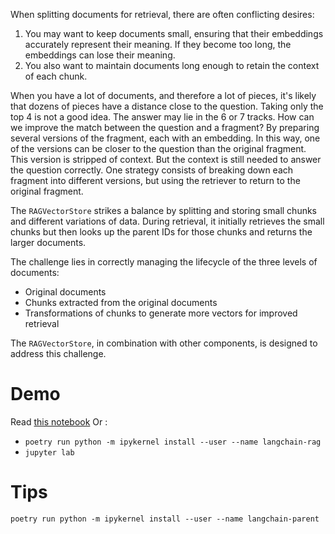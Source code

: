 When splitting documents for retrieval, there are often conflicting desires:

1. You may want to keep documents small, ensuring that their embeddings accurately represent their meaning. If they become too long, the embeddings can lose their meaning.
2. You also want to maintain documents long enough to retain the context of each chunk.

When you have a lot of documents, and therefore a lot of pieces, it's likely that dozens of pieces have a distance close to the question. Taking only the top 4 is not a good idea. The answer may lie in the 6 or 7 tracks. How can we improve the match between the question and a fragment? By preparing several versions of the fragment, each with an embedding. In this way, one of the versions can be closer to the question than the original fragment. This version is stripped of context. But the context is still needed to answer the question correctly. One strategy consists of breaking down each fragment into different versions, but using the retriever to return to the original fragment. 

The `RAGVectorStore` strikes a balance by splitting and storing small chunks and different variations of data. During retrieval, it initially retrieves the small chunks but then looks up the parent IDs for those chunks and returns the larger documents.

The challenge lies in correctly managing the lifecycle of the three levels of documents:
- Original documents
- Chunks extracted from the original documents
- Transformations of chunks to generate more vectors for improved retrieval

The `RAGVectorStore`, in combination with other components, is designed to address this challenge.

# Demo
Read [this notebook](docs/vectorstores/rag_vectorstore.ipynb)
Or :
- `poetry run python -m ipykernel install --user --name langchain-rag`
- `jupyter lab`

# Tips
`poetry run python -m ipykernel install --user --name langchain-parent`